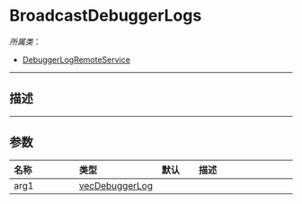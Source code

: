 # BroadcastDebuggerLogs

*所属类*：
* [DebuggerLogRemoteService](/Api/Classes/Other/DebuggerLogRemoteService.md)
------------------------------------------------------------------------------------------
## 描述



------------------------------------------------------------------------------------------
## 参数

|<div style="width:100px">名称</div>|<div style="width:100px">类型</div>|<div style="width:50px">默认</div>|<div style="width:350px">描述</div>|
|:---|:---|:---|:---|
|arg1|[vecDebuggerLog](/Api/DataType/vecDebuggerLog.md)|||
